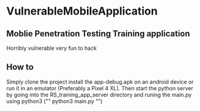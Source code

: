 # VulnerableMobileApplication

## Moblie Penetration Testing Training application

Horribly vulnerable very fun to hack

## How to

Simply clone the project install the app-debug.apk on an android device or run it in an emulator (Preferably a Pixel 4 XL).
Then start the python server by going into the RS_training_app_server directory and runing the main.py using python3 ("" python3 main.py "")
